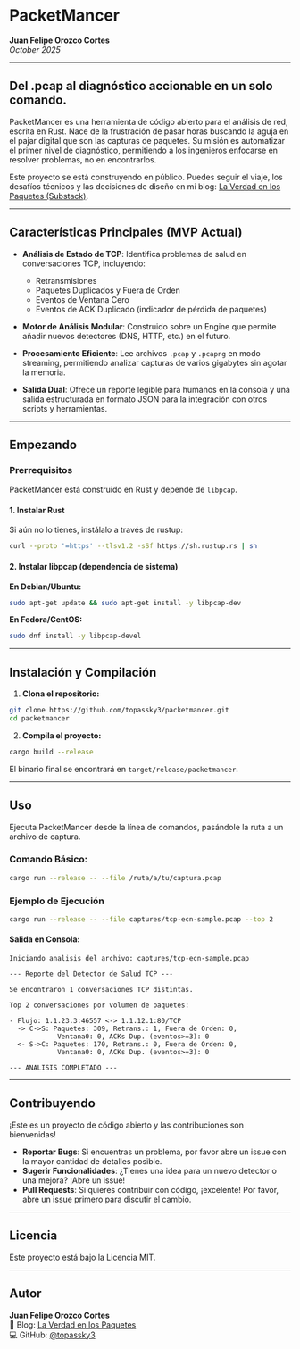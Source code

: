 # PacketMancer

**Juan Felipe Orozco Cortes**  
*October 2025*

---

## Del .pcap al diagnóstico accionable en un solo comando.

PacketMancer es una herramienta de código abierto para el análisis de red, escrita en Rust. Nace de la frustración de pasar horas buscando la aguja en el pajar digital que son las capturas de paquetes. Su misión es automatizar el primer nivel de diagnóstico, permitiendo a los ingenieros enfocarse en resolver problemas, no en encontrarlos.

Este proyecto se está construyendo en público. Puedes seguir el viaje, los desafíos técnicos y las decisiones de diseño en mi blog: [La Verdad en los Paquetes (Substack)](https://substack.com).

---

## Características Principales (MVP Actual)

- **Análisis de Estado de TCP**: Identifica problemas de salud en conversaciones TCP, incluyendo:
  - Retransmisiones
  - Paquetes Duplicados y Fuera de Orden
  - Eventos de Ventana Cero
  - Eventos de ACK Duplicado (indicador de pérdida de paquetes)

- **Motor de Análisis Modular**: Construido sobre un Engine que permite añadir nuevos detectores (DNS, HTTP, etc.) en el futuro.

- **Procesamiento Eficiente**: Lee archivos `.pcap` y `.pcapng` en modo streaming, permitiendo analizar capturas de varios gigabytes sin agotar la memoria.

- **Salida Dual**: Ofrece un reporte legible para humanos en la consola y una salida estructurada en formato JSON para la integración con otros scripts y herramientas.

---

## Empezando

### Prerrequisitos

PacketMancer está construido en Rust y depende de `libpcap`.

#### 1. Instalar Rust

Si aún no lo tienes, instálalo a través de rustup:

```bash
curl --proto '=https' --tlsv1.2 -sSf https://sh.rustup.rs | sh
```

#### 2. Instalar libpcap (dependencia de sistema)

**En Debian/Ubuntu:**
```bash
sudo apt-get update && sudo apt-get install -y libpcap-dev
```

**En Fedora/CentOS:**
```bash
sudo dnf install -y libpcap-devel
```

---

## Instalación y Compilación

1. **Clona el repositorio:**
```bash
git clone https://github.com/topassky3/packetmancer.git
cd packetmancer
```

2. **Compila el proyecto:**
```bash
cargo build --release
```

El binario final se encontrará en `target/release/packetmancer`.

---

## Uso

Ejecuta PacketMancer desde la línea de comandos, pasándole la ruta a un archivo de captura.

### Comando Básico:

```bash
cargo run --release -- --file /ruta/a/tu/captura.pcap
```

### Ejemplo de Ejecución

```bash
cargo run --release -- --file captures/tcp-ecn-sample.pcap --top 2
```

#### Salida en Consola:

```
Iniciando analisis del archivo: captures/tcp-ecn-sample.pcap

--- Reporte del Detector de Salud TCP ---

Se encontraron 1 conversaciones TCP distintas.

Top 2 conversaciones por volumen de paquetes:

- Flujo: 1.1.23.3:46557 <-> 1.1.12.1:80/TCP
  -> C->S: Paquetes: 309, Retrans.: 1, Fuera de Orden: 0,
            Ventana0: 0, ACKs Dup. (eventos>=3): 0
  <- S->C: Paquetes: 170, Retrans.: 0, Fuera de Orden: 0,
            Ventana0: 0, ACKs Dup. (eventos>=3): 0

--- ANALISIS COMPLETADO ---
```

---

## Contribuyendo

¡Este es un proyecto de código abierto y las contribuciones son bienvenidas!

- **Reportar Bugs**: Si encuentras un problema, por favor abre un issue con la mayor cantidad de detalles posible.
- **Sugerir Funcionalidades**: ¿Tienes una idea para un nuevo detector o una mejora? ¡Abre un issue!
- **Pull Requests**: Si quieres contribuir con código, ¡excelente! Por favor, abre un issue primero para discutir el cambio.

---

## Licencia

Este proyecto está bajo la Licencia MIT.

---

## Autor

**Juan Felipe Orozco Cortes**  
📝 Blog: [La Verdad en los Paquetes](https://substack.com)  
💻 GitHub: [@topassky3](https://github.com/topassky3)